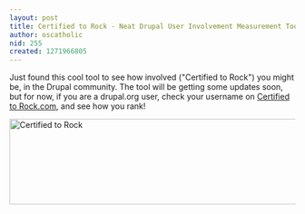 ```yaml
---
layout: post
title: Certified to Rock - Neat Drupal User Involvement Measurement Tool
author: oscatholic
nid: 255
created: 1271966805
---
```

<p>Just found this cool tool to see how involved (&quot;Certified to Rock&quot;) you might be, in the Drupal community. The tool will be getting some updates soon, but for now, if you are a drupal.org user, check your username on <a href="http://certifiedtorock.com/">Certified to Rock.com</a>, and see how you rank!</p>
<p class="rtecenter"><img alt="Certified to Rock" height="151" src="http://www.opensourcecatholic.com/sites/opensourcecatholic.com/files/user-uploads/oscatholic/certified-to-rock-geerlingguy-2010.png" title="" width="600" /></p>
